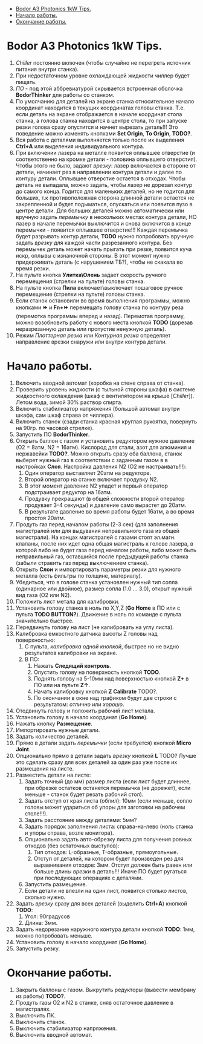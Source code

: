 ﻿- [Bodor A3 Photonics 1kW Tips.](#bodor-a3-photonics-1kw-tips)
- [Начало работы.](#начало-работы)
- [Окончание работы.](#окончание-работы)

# Bodor A3 Photonics 1kW Tips.

1. *Chiller* постоянно включен (чтобы случайно не перегреть источник питания внутри станка).
2. При недостаточном уровне охлаждающей жидкости чиллер будет пищать.
3. *ПО* - под этой аббревиатурой скрывается встроенная оболочка **BodorThinker** для работы со станком.
4. По умолчанию для деталей на экране станка относительное начало координат находится в текущих координатах головы станка. Т.е. если деталь на экране отображается в начале координат стола станка, а голова станка находится в центре стола, то при запуске резки голова сразу опустится и начнет вырезать деталь!!! Это поведение можно изменять кнопками **Set Origin**, **To Origin**, **TODO?**.
5. Вся работа с деталями выполняется только после их выделения **Ctrl+A** или выделения индивидуального контура.
6. При включении лазера на металле появится оплывшее отверстие (и соответственно на кромке детали - половина оплывшего отверстия). Чтобы этого не было, задают *врезку*: лазер включается в стороне от детали, начинает рез в направлении контура детали и далее по контуру детали. Оплывшее отверстие остается в отходах. Чтобы деталь не выпадала, можно задать, чтобы лазер не дорезал контур до самого конца. Годится для маленьких деталей, но не годится для больших, т.к противоположная сторона длинной детали остается не закрепленной и будет подыматься, опускаться или появится пузо в центре детали. Для больших деталей можно автоматически или вручную задать *перемычку* в нескольких местах контура детали, НО лазер в начале перемычки выключится и снова включится в конце перемычки - появится оплывшее отверстие!!! Каждая перемычка будет разрывать контур детали, **TODO** нужно попробовать вручную задать *врезку* для каждой части разрезанного контура. Без перемычек деталь может начать прыгать при резке, появится куча искр, оплывы с изнаночной стороны. В этот момент нужно придерживать деталь (с нарушением ТБ?), чтобы не скакала во время резки.
7. На пульте кнопка **Улитка\Олень** задает скорость ручного перемещения (стрелки на пульте) головы станка.
8. На пульте кнопка **Пила** включает\выключает пошаговое ручное перемещение (стрелки на пульте) головы станка.
9. Если станок остановили во время выполнения программы, можно кнопками **⏩** и **Fn+⏩** перемещать голову станка по контуру реза (перемотка программы вперед и назад). Перемотав программу, можно возобновить работу с нового места кнопкой **TODO** (дорезав неразрезанную деталь или пропустив ненужную деталь).
10. Режим *Плоттерная резка* или *Контурная резка* определяет направление врезки снаружи или внутри контура детали.

# Начало работы.

1. Включить вводной автомат (коробка на стене справа от станка).
2. Проверить уровень жидкости (с тыльной стороны шкафа) в системе жидкостного охлаждения (шкаф с вентилятором на крыше [*Chiller*]). Летом вода, зимой 30% раствор спирта.
3. Включить стабилизатор напряжения (большой автомат внутри шкафа, сам шкаф справа от чиллера).
4. Включить станок (сзади станка красная круглая рукоятка, повернуть на 90гр. по часовой стрелке).
5. Запустить ПО **BodorThinker**.
6. Открыть баллон с газом и установить редуктором нужное давление (O2 = 8атм, N2 = 16атм). Кислород для стали, азот для алюминия и нержавейки **TODO?**. Можно открыть сразу оба баллона, станок выберет нужный газ в соответствии с заданным газом в в настройках **Слоя**. Настройка давления N2 (O2 не настраивать!!!):
   1. Один оператор выставляет 20атм на редукторе.
   2. Второй оператор на станке включает продувку N2.
   3. В этот момент давление N2 упадет и первый оператор подстраивает редуктор на 16атм.
   4. Продувку прекращают (в общей сложности второй оператор продувает 3-4 секунды) и давление само вырастет до 20атм.
   5. В результате давление во время работы будет 16атм, а во время простоя 20атм.
7. Продуть газ перед началом работы (2-3 сек) (для заполнения магистралей или для выдувания неправильного газа из общей магистрали). На концах магистралей с газами стоят эл.магн. клапаны, после них идет одна общая магистраль к голове лазера, в которой либо не будет газа перед началом работы, либо может быть неправильный газ, оставшийся после предыдущей работы станка (забыли стравить газ перед выключением станка).
8. Открыть **Слои** и импортировать параметры резки для нужного металла (есть фильтры по толщине, материалу).
9. Убедиться, что в голове станка установлен нужный тип сопла (одинарное или двойное), размер сопла (1.0 ... 3.0), открыт нужный вид газа (O2 или N2).
10. Положить лист метала для калибровки.
11. Установить голову станка в ноль по X,Y,Z (**Go Home** в ПО или с пульта **TODO BUTTON?**). Движение в ноль по команде с пульта значительно быстрее.
12. Передвинуть голову на лист (не калибровать на углу листа).
13. Калибровка емкостного датчика высоты Z головы над поверхностью:
    1. С пульта, *калибровка одной кнопкой*, быстрее но не видно результатов калибровки на экране.
    2. В ПО:
       1. Нажать **Следящий контроль**.
       2. Опустить голову на поверхность кнопкой **TODO**.
       3. Поднять голову на 5-10мм над поверхностью кнопкой **Z+** в ПО или на пульте **Z↑**.
       4. Начать калибровку кнопкой **Z Calibrate** TODO?.
       5. По окончании в окне над графиком будут две строки с результатом: *отлично* или *хорошо*.
14. Отодвинуть голову и положить рабочий лист метала.
15. Установить голову в начало координат (**Go Home**).
16. Нажать кнопку **Размещение**.
17. Импортировать нужные детали.
18. Задать количество деталей.
19. Прямо в детали задать *перемычки* (если требуется) кнопкой **Micro Joint**.
20. Опционально прямо в детали задать *врезку* кнопкой **L** TODO? Лучше это сделать сразу для всех деталей за один раз уже после их размещения на листе.
21. Разместить детали на листе:
    1. Задать точный (до мм) размер листа (если лист будет длиннее, при обрезке остатков останется перемычка (не дорежет), если меньше - станок будет резать рабочий стол).
    2. Задать отступ от края листа (обпил): 10мм (если меньше, сопло головы может удариться об упоры для заготовки на рабочем столе!!!).
    3. Задать расстояние между деталями: 5мм?
    4. Задать порядок заполнения листа: справа-на-лево (ноль станка и упоры справа, возле монитора).
    5. Опционально задать авто-обрезку листа для получения ровных отходов (без остаточных выступов):
       1. Тип отходов: L-образные, T-образные, прямоугольные.
       2. Отступ от деталей, на котором будет произведен рез для выравнивания отходов: 3мм. Отступ должен быть равен или больше длины *врезки* в деталь!!! Иначе ПО будет ругаться при последующих операциях с деталями.
    6. Запустить размещение.
    7. Если детали не влезли на один лист, появится столько листов, сколько нужно.
22. Задать *врезку* сразу для всех деталей (выделить **Ctrl+A**) кнопкой **TODO**:
    1. Угол: 90градусов
    2. Длина: 3мм.
23. Задать недорезание наружного контура детали кнопкой **TODO**: 1мм, можно попробовать меньше.
24. Установить голову в начало координат (**Go Home**).
25. Запустить резку.

# Окончание работы.

1. Закрыть баллоны с газом. Выкрутить редукторы (вывести мембрану из работы) **TODO?**.
2. Продуть газы O2 и N2 в станке, сняв остаточное давление в магистралях.
3. Выключить ПК.
4. Выключить станок.
5. Выключить стабилизатор напряжения.
6. Выключить вводной автомат.
